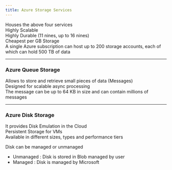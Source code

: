 ```yaml
---
title: Azure Storage Services
---
```


Houses the above four services  
Highly Scalable  
Highly Durable (11 nines, up to 16 nines)  
Cheapest per GB Storage  
A single Azure subscription can host up to 200 storage accounts, each of which can hold 500 TB of data

---

### Azure Queue Storage

Allows to store and retrieve small pieces of data (Messages)  
Designed for scalable async processing  
The message can be up to 64 KB in size and can contain millions of messages

---

### Azure Disk Storage

It provides Disk Emulation in the Cloud  
Persistent Storage for VMs  
Available in different sizes, types and performance tiers

Disk can be managed or unmanaged

* Unmanaged : Disk is stored in Blob managed by user
* Managed : Disk is managed by Microsoft